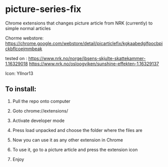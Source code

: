 # picture-series-fix

Chrome extensions that changes picture article from NRK (currently) to simple normal articles

Chorme webstore:
https://chrome.google.com/webstore/detail/picarticlefix/kgkaabedglfpocbpickbflcoejmmbeak

tested on : https://www.nrk.no/norge/ibsens-skjulte-skattekammer-1.16329018
https://www.nrk.no/osloogviken/sunshine-effekten-1.16329137

Icon: Yllnor13

## To install:

1. Pull the repo onto computer

2. Goto chrome://extensions/

3. Activate developer mode 

4. Press load unpacked and choose the folder where the files are

5. Now you can use it as any other extension in Chrome

6. To use it, go to a picture article and press the extension icon

7. Enjoy 

